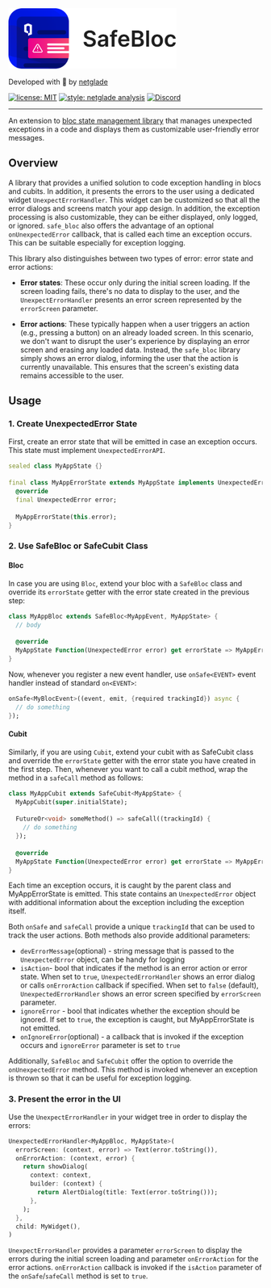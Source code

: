 <a href="https://github.com/netglade">
  <picture >
    <source media="(prefers-color-scheme: dark)" height='120px' srcset="https://raw.githubusercontent.com/netglade/safe_bloc/main/doc/badge-dark.png">
    <source media="(prefers-color-scheme: light)" height='120px' srcset="https://raw.githubusercontent.com/netglade/safe_bloc/main/doc/badge-light.png">
    <img alt="netglade" height='120px' src="https://raw.githubusercontent.com/netglade/safe_bloc/main/doc/safe_bloc-noSpace.png">
  </picture>
</a>

Developed with 💚 by [netglade][netglade_link]

[![license: MIT][license_badge]][license_badge_link]
[![style: netglade analysis][style_badge]][style_badge_link]
[![Discord][discord_badge]][discord_badge_link]

---

An extension to [bloc state management library](https://github.com/felangel/bloc) that manages unexpected exceptions in a code and displays them as customizable user-friendly error messages.

## Overview
A library that provides a unified solution to code exception handling in blocs and cubits. In addition, it presents the errors to the user using a dedicated widget `UnexpectErrorHandler`. This widget can be customized so that all the error dialogs and screens match your app design. In addition, the exception processing is also customizable, they can be either displayed, only logged, or ignored. `safe_bloc` also offers the advantage of an optional `onUnexpectedError` callback, that is called each time an exception occurs. This can be suitable especially for exception logging.

This library also distinguishes between two types of error: error state and error actions:
* **Error states**: These occur only during the initial screen loading. If the screen loading fails, there's no data to display to the user, and the `UnexpectErrorHandler` presents an error screen represented by the `errorScreen` parameter.

* **Error actions**: These typically happen when a user triggers an action (e.g., pressing a button) on an already loaded screen. In this scenario, we don't want to disrupt the user's experience by displaying an error screen and erasing any loaded data. Instead, the `safe_bloc` library simply shows an error dialog, informing the user that the action is currently unavailable. This ensures that the screen's existing data remains accessible to the user.

## Usage

### 1. Create UnexpectedError State
First, create an error state that will be emitted in case an exception occurs. This state must implement `UnexpectedErrorAPI`.
```dart
sealed class MyAppState {}

final class MyAppErrorState extends MyAppState implements UnexpectedErrorAPI {
  @override
  final UnexpectedError error;

  MyAppErrorState(this.error);
}
```


### 2. Use SafeBloc or SafeCubit Class

#### Bloc
In case you are using `Bloc`, extend your bloc with a `SafeBloc` class and override its `errorState` getter with the error state created in the previous step:
```dart
class MyAppBloc extends SafeBloc<MyAppEvent, MyAppState> {
  // body

  @override
  MyAppState Function(UnexpectedError error) get errorState => MyAppErrorState.new;
}
```
Now, whenever you register a new event handler, use `onSafe<EVENT>`
 event handler instead of standard `on<EVENT>`:
 ```dart
onSafe<MyBlocEvent>((event, emit, {required trackingId}) async {
   // do something
});
 ```

#### Cubit
Similarly, if you are using `Cubit`, extend your cubit with as SafeCubit class and override the `errorState` getter with the error state you have created in the first step. Then, whenever you want to call a cubit method, wrap the method in a `safeCall` method as follows:
```dart
class MyAppCubit extends SafeCubit<MyAppState> {
  MyAppCubit(super.initialState);

  FutureOr<void> someMethod() => safeCall((trackingId) {
    // do something
  });

  @override
  MyAppState Function(UnexpectedError error) get errorState => MyAppErrorState.new;
}
```



Each time an exception occurs, it is caught by the parent class and MyAppErrorState is emitted. This state contains an `UnexpectedError` object with additional information about the exception including the exception itself.

Both `onSafe` and `safeCall` provide a unique `trackingId` that can be used to track the user actions. Both methods also provide additional parameters:
* `devErrorMessage`(optional) - string message that is passed to the `UnexpectedError` object, can be handy for logging
* `isAction`- bool that indicates if the method is an error action or error state. When set to `true`, `UnexpectedErrorHandler` shows an error dialog or calls `onErrorAction` callback if specified. When set to `false` (default), `UnexpectedErrorHandler` shows an error screen specified by `errorScreen` parameter.
* `ignoreError` - bool that indicates whether the exception should be ignored. If set to `true`, the exception is caught, but MyAppErrorState is not emitted.
* `onIgnoreError`(optional) - a callback that is invoked if the exception occurs and `ignoreError` parameter is set to `true`

Additionally, `SafeBloc` and `SafeCubit` offer the option to override the `onUnexpectedError` method. This method is invoked whenever an exception is thrown so that it can be useful for exception logging.

### 3. Present the error in the UI
Use the `UnexpectErrorHandler` in your widget tree in order to display the errors:
```dart
UnexpectedErrorHandler<MyAppBloc, MyAppState>(
  errorScreen: (context, error) => Text(error.toString()),
  onErrorAction: (context, error) {
    return showDialog(
      context: context,
      builder: (context) {
        return AlertDialog(title: Text(error.toString()));
      },
    );
  },
  child: MyWidget(),
)
 ```

`UnexpectErrorHandler` provides a parameter `errorScreen` to display the errors during the initial screen loading and parameter `onErrorAction` for the error actions. `onErrorAction` callback is invoked if the `isAction` parameter of the `onSafe`/`safeCall` method is set to `true`.
 
[netglade_link]: https://netglade.com/en
[license_badge]: https://img.shields.io/badge/license-MIT-blue.svg
[license_badge_link]: https://opensource.org/licenses/MIT
[style_badge]: https://img.shields.io/badge/style-netglade_analysis-26D07C.svg
[style_badge_link]: https://pub.dev/packages/netglade_analysis
[discord_badge]: https://img.shields.io/discord/1091460081054400532.svg?logo=discord&color=blue
[discord_badge_link]: https://discord.gg/WfrS8MAd
